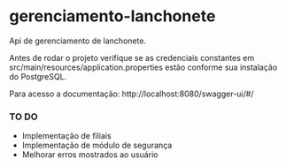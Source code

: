 # gerenciamento-lanchonete
Api de gerenciamento de lanchonete.


Antes de rodar o projeto verifique se as credenciais constantes em src/main/resources/application.properties estão conforme sua instalação do PostgreSQL.

Para acesso a documentação:  http://localhost:8080/swagger-ui/#/ 



### TO DO ####

- Implementação de filiais
- Implementação de módulo de segurança 
- Melhorar erros mostrados ao usuário
